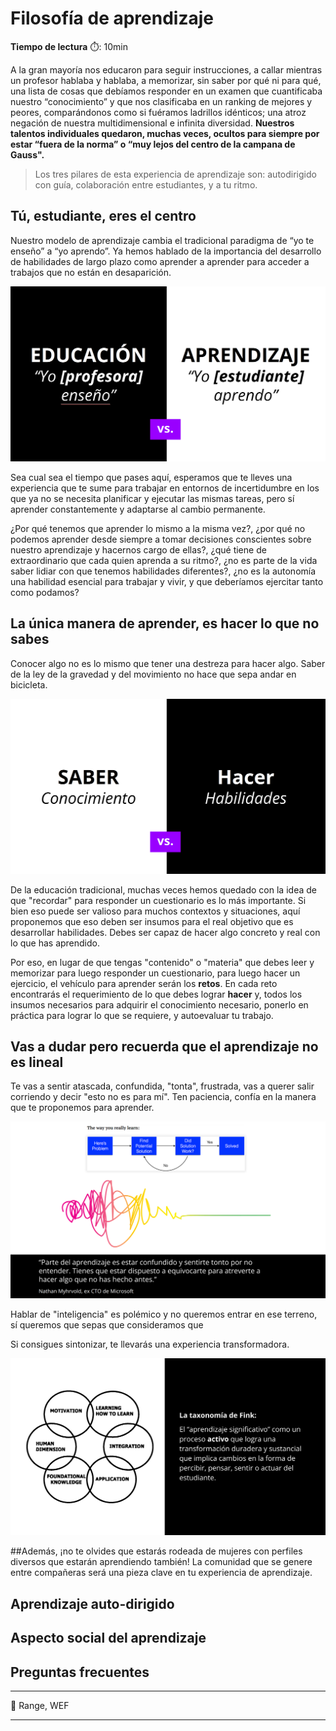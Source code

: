 # Filosofía de aprendizaje

**Tiempo de lectura** :stopwatch:: 10min

A la gran mayoría nos educaron para seguir instrucciones, a callar mientras un profesor hablaba y hablaba, a memorizar, sin saber por qué ni para qué, una lista de cosas que debíamos responder en un examen que cuantificaba nuestro “conocimiento” y que nos clasificaba en un ranking de mejores y peores, comparándonos como si fuéramos ladrillos idénticos; una atroz negación de nuestra multidimensional e infinita diversidad. **Nuestros talentos individuales quedaron, muchas veces, ocultos para siempre por estar “fuera de la norma” o “muy lejos del centro de la campana de Gauss".**

> Los tres pilares de esta experiencia de aprendizaje son: autodirigido con guía, colaboración entre estudiantes, y a tu ritmo.

## Tú, estudiante, eres el centro

Nuestro modelo de aprendizaje cambia el tradicional paradigma de “yo te enseño” a “yo aprendo”. Ya hemos hablado de la importancia del desarrollo de habilidades de largo plazo como aprender a aprender para acceder a trabajos que no están en desaparición.

![](../assets/2024-03-07-16-22-25-image.png)

Sea cual sea el tiempo que pases aquí, esperamos que te lleves una experiencia que te sume para trabajar en entornos de incertidumbre en los que ya no se necesita  planificar y ejecutar las mismas tareas, pero sí aprender constantemente y adaptarse al cambio permanente.

¿Por qué tenemos que aprender lo mismo a la misma vez?, ¿por qué no podemos aprender desde siempre a tomar decisiones conscientes sobre nuestro aprendizaje y hacernos cargo de ellas?, ¿qué tiene de extraordinario que cada quien aprenda a su ritmo?, ¿no es parte de la vida saber lidiar con que tenemos habilidades diferentes?, ¿no es la autonomía una habilidad esencial para trabajar y vivir, y que deberíamos ejercitar tanto como podamos?

## La única manera de aprender, es hacer lo que no sabes

Conocer algo no es lo mismo que tener una destreza para hacer algo. Saber de la ley de la gravedad y del movimiento no hace que sepa andar en bicicleta.

![](../assets/2024-03-07-16-25-14-image.png)

De la educación tradicional, muchas veces hemos quedado con la idea de que "recordar" para responder un cuestionario es lo más importante. Si bien eso puede ser valioso para muchos contextos y situaciones, aquí proponemos que eso deben ser insumos para el real objetivo que es desarrollar habilidades. Debes ser capaz de hacer algo concreto y real con lo que has aprendido.

Por eso, en lugar de que tengas "contenido" o "materia" que debes leer y memorizar para luego responder un cuestionario, para luego hacer un ejercicio, el vehículo para aprender serán los **retos**. En cada reto encontrarás el requerimiento de lo que debes lograr **hacer** y, todos los insumos necesarios para adquirir el conocimiento necesario,  ponerlo en práctica para lograr lo que se requiere, y autoevaluar tu trabajo. 

## Vas a dudar pero recuerda que el aprendizaje no es lineal

Te vas a sentir atascada, confundida, "tonta", frustrada, vas a querer salir corriendo y decir "esto no es para mí". Ten paciencia, confía en la manera que te proponemos para aprender. 

![](../assets/2024-03-07-16-25-59-image.png)

Hablar de "inteligencia" es polémico y no queremos entrar en ese terreno, sí queremos que sepas que consideramos que 

Si consigues sintonizar, te llevarás una experiencia transformadora.

![](../assets/2024-03-07-16-26-06-image.png)

##Además, ¡no te olvides que estarás rodeada de mujeres con perfiles diversos que estarán aprendiendo también! La comunidad que se genere entre compañeras será una pieza clave en tu experiencia de aprendizaje. 

## Aprendizaje auto-dirigido

## Aspecto social del aprendizaje

## Preguntas frecuentes

---

:seedling: Range, WEF

---
